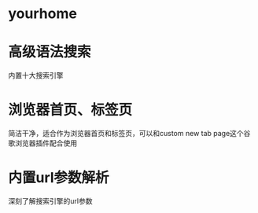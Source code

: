 # yourhome

# 高级语法搜索

内置十大搜索引擎

# 浏览器首页、标签页
简洁干净，适合作为浏览器首页和标签页，可以和custom new tab page这个谷歌浏览器插件配合使用

# 内置url参数解析
深刻了解搜索引擎的url参数
